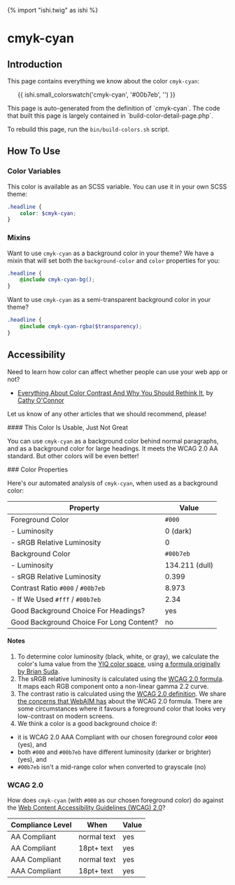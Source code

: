 {% import "ishi.twig" as ishi %}
# cmyk-cyan

## Introduction

This page contains everything we know about the color `cmyk-cyan`:

<div class="grid">
    <div class="cell">
        <div class="swatch">
            <ul>
                {{ ishi.small_colorswatch('cmyk-cyan', '#00b7eb', '') }}
            </ul>
        </div>
    </div>
</div>

<div class="callout attention" markdown="1">
This page is auto-generated from the definition of `cmyk-cyan`. The code that built this page is largely contained in `build-color-detail-page.php`.

To rebuild this page, run the `bin/build-colors.sh` script.
</div>

## How To Use

### Color Variables

This color is available as an SCSS variable. You can use it in your own SCSS theme:

```scss
.headline {
    color: $cmyk-cyan;
}
```

### Mixins

Want to use `cmyk-cyan` as a background color in your theme? We have a mixin that will set both the `background-color` and `color` properties for you:

```scss
.headline {
    @include cmyk-cyan-bg();
}
```

Want to use `cmyk-cyan` as a semi-transparent background color in your theme?

```scss
.headline {
    @include cmyk-cyan-rgba($transparency);
}
```

## Accessibility

Need to learn how color can affect whether people can use your web app or not?

* [Everything About Color Contrast And Why You Should Rethink It](https://www.smashingmagazine.com/2014/10/color-contrast-tips-and-tools-for-accessibility/), by [Cathy O'Connor](http://www.twitter.com/cagocon)

Let us know of any other articles that we should recommend, please!
<div class="callout warning" markdown="1">
#### This Color Is Usable, Just Not Great

You can use `cmyk-cyan` as a background color behind normal paragraphs, and as a background color for large headings. It meets the WCAG 2.0 AA standard. But other colors will be even better!
</div>
### Color Properties

Here's our automated analysis of `cmyk-cyan`, when used as a background color:

Property | Value
---------|------
Foreground Color | `#000`
- Luminosity | 0 (dark)
- sRGB Relative Luminosity | 0
Background Color | `#00b7eb`
- Luminosity | 134.211 (dull)
- sRGB Relative Luminosity | 0.399
Contrast Ratio `#000` / `#00b7eb` | 8.973
- If We Used `#fff` / `#00b7eb` | 2.34
Good Background Choice For Headings? | yes
Good Background Choice For Long Content? | no

#### Notes

1. To determine color luminosity (black, white, or gray), we calculate the color's luma value from the [YIQ color space](https://en.wikipedia.org/wiki/YIQ), using [a formula originally by Brian Suda](https://24ways.org/2010/calculating-color-contrast/).
1. The sRGB relative luminosity is calculated using the [WCAG 2.0 formula](https://www.w3.org/TR/WCAG20/#relativeluminancedef). It maps each RGB component onto a non-linear gamma 2.2 curve.
1. The contrast ratio is calculated using the [WCAG 2.0 definition](https://www.w3.org/TR/2008/REC-WCAG20-20081211/#contrast-ratiodef). We share [the concerns that WebAIM has](http://webaim.org/blog/wcag-2-1-feedback/) about the WCAG 2.0 formula. There are some circumstances where it favours a foreground color that looks very low-contrast on modern screens.
1. We think a color is a good background choice if:
  - it is WCAG 2.0 AAA Compliant with our chosen foreground color `#000` (yes), and
  - both `#000` and `#00b7eb` have different luminosity (darker or brighter) (yes), and
  - `#00b7eb` isn't a mid-range color when converted to grayscale (no)

### WCAG 2.0

How does `cmyk-cyan` (with `#000` as our chosen foreground color) do against the [Web Content Accessibility Guidelines (WCAG) 2.0](https://www.w3.org/TR/WCAG20/)?

Compliance Level | When | Value
-----------------|------|------
AA Compliant | normal text | yes
AA Compliant | 18pt+ text | yes
AAA Compliant | normal text | yes
AAA Compliant | 18pt+ text | yes
